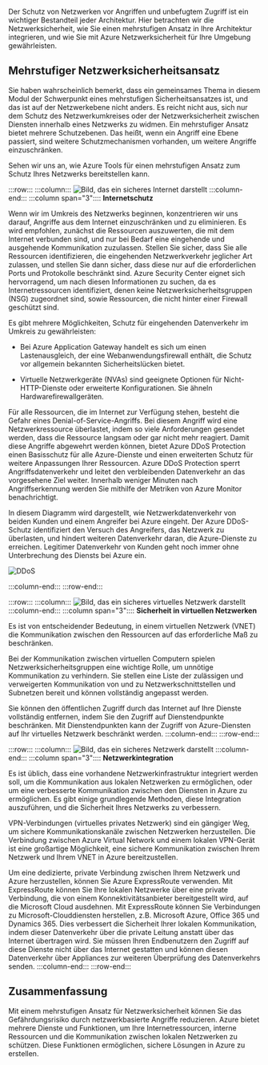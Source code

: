 Der Schutz von Netzwerken vor Angriffen und unbefugtem Zugriff ist ein wichtiger Bestandteil jeder Architektur. Hier betrachten wir die Netzwerksicherheit, wie Sie einen mehrstufigen Ansatz in Ihre Architektur integrieren, und wie Sie mit Azure Netzwerksicherheit für Ihre Umgebung gewährleisten.

## <a name="a-layered-approach-to-network-security"></a>Mehrstufiger Netzwerksicherheitsansatz

Sie haben wahrscheinlich bemerkt, dass ein gemeinsames Thema in diesem Modul der Schwerpunkt eines mehrstufigen Sicherheitsansatzes ist, und das ist auf der Netzwerkebene nicht anders. Es reicht nicht aus, sich nur dem Schutz des Netzwerkumkreises oder der Netzwerksicherheit zwischen Diensten innerhalb eines Netzwerks zu widmen. Ein mehrstufiger Ansatz bietet mehrere Schutzebenen. Das heißt, wenn ein Angriff eine Ebene passiert, sind weitere Schutzmechanismen vorhanden, um weitere Angriffe einzuschränken.

Sehen wir uns an, wie Azure Tools für einen mehrstufigen Ansatz zum Schutz Ihres Netzwerks bereitstellen kann.

:::row:::
  :::column:::
    ![Bild, das ein sicheres Internet darstellt](../media/5-internet-protection.png)
  :::column-end:::
    :::column span="3"::::
**Internetschutz**

Wenn wir im Umkreis des Netzwerks beginnen, konzentrieren wir uns darauf, Angriffe aus dem Internet einzuschränken und zu eliminieren. Es wird empfohlen, zunächst die Ressourcen auszuwerten, die mit dem Internet verbunden sind, und nur bei Bedarf eine eingehende und ausgehende Kommunikation zuzulassen. Stellen Sie sicher, dass Sie alle Ressourcen identifizieren, die eingehenden Netzwerkverkehr jeglicher Art zulassen, und stellen Sie dann sicher, dass diese nur auf die erforderlichen Ports und Protokolle beschränkt sind. Azure Security Center eignet sich hervorragend, um nach diesen Informationen zu suchen, da es Internetressourcen identifiziert, denen keine Netzwerksicherheitsgruppen (NSG) zugeordnet sind, sowie Ressourcen, die nicht hinter einer Firewall geschützt sind.

Es gibt mehrere Möglichkeiten, Schutz für eingehenden Datenverkehr im Umkreis zu gewährleisten:

* Bei Azure Application Gateway handelt es sich um einen Lastenausgleich, der eine Webanwendungsfirewall enthält, die Schutz vor allgemein bekannten Sicherheitslücken bietet.

* Virtuelle Netzwerkgeräte (NVAs) sind geeignete Optionen für Nicht-HTTP-Dienste oder erweiterte Konfigurationen. Sie ähneln Hardwarefirewallgeräten.

Für alle Ressourcen, die im Internet zur Verfügung stehen, besteht die Gefahr eines Denial-of-Service-Angriffs. Bei diesem Angriff wird eine Netzwerkressource überlastet, indem so viele Anforderungen gesendet werden, dass die Ressource langsam oder gar nicht mehr reagiert. Damit diese Angriffe abgewehrt werden können, bietet Azure DDoS Protection einen Basisschutz für alle Azure-Dienste und einen erweiterten Schutz für weitere Anpassungen Ihrer Ressourcen. Azure DDoS Protection sperrt Angriffsdatenverkehr und leitet den verbleibenden Datenverkehr an das vorgesehene Ziel weiter. Innerhalb weniger Minuten nach Angriffserkennung werden Sie mithilfe der Metriken von Azure Monitor benachrichtigt.

In diesem Diagramm wird dargestellt, wie Netzwerkdatenverkehr von beiden Kunden und einem Angreifer bei Azure eingeht. Der Azure DDoS-Schutz identifiziert den Versuch des Angreifers, das Netzwerk zu überlasten, und hindert weiteren Datenverkehr daran, die Azure-Dienste zu erreichen. Legitimer Datenverkehr von Kunden geht noch immer ohne Unterbrechung des Diensts bei Azure ein.

![DDoS](../media/ddos.png)

 :::column-end:::
:::row-end:::

:::row:::
  :::column:::
    ![Bild, das ein sicheres virtuelles Netzwerk darstellt](../media/5-vnet-security.png)
  :::column-end:::
    :::column span="3"::::
**Sicherheit in virtuellen Netzwerken**

Es ist von entscheidender Bedeutung, in einem virtuellen Netzwerk (VNET) die Kommunikation zwischen den Ressourcen auf das erforderliche Maß zu beschränken.

Bei der Kommunikation zwischen virtuellen Computern spielen Netzwerksicherheitsgruppen eine wichtige Rolle, um unnötige Kommunikation zu verhindern. Sie stellen eine Liste der zulässigen und verweigerten Kommunikation von und zu Netzwerkschnittstellen und Subnetzen bereit und können vollständig angepasst werden.

Sie können den öffentlichen Zugriff durch das Internet auf Ihre Dienste vollständig entfernen, indem Sie den Zugriff auf Dienstendpunkte beschränken. Mit Dienstendpunkten kann der Zugriff von Azure-Diensten auf Ihr virtuelles Netzwerk beschränkt werden.
 :::column-end:::
:::row-end:::

:::row:::
  :::column:::
    ![Bild, das ein sicheres Netzwerk darstellt](../media/5-network-integration.png)
  :::column-end:::
    :::column span="3"::::
**Netzwerkintegration**

Es ist üblich, dass eine vorhandene Netzwerkinfrastruktur integriert werden soll, um die Kommunikation aus lokalen Netzwerken zu ermöglichen, oder um eine verbesserte Kommunikation zwischen den Diensten in Azure zu ermöglichen. Es gibt einige grundlegende Methoden, diese Integration auszuführen, und die Sicherheit Ihres Netzwerks zu verbessern.

VPN-Verbindungen (virtuelles privates Netzwerk) sind ein gängiger Weg, um sichere Kommunikationskanäle zwischen Netzwerken herzustellen. Die Verbindung zwischen Azure Virtual Network und einem lokalen VPN-Gerät ist eine großartige Möglichkeit, eine sichere Kommunikation zwischen Ihrem Netzwerk und Ihrem VNET in Azure bereitzustellen.

Um eine dedizierte, private Verbindung zwischen Ihrem Netzwerk und Azure herzustellen, können Sie Azure ExpressRoute verwenden. Mit ExpressRoute können Sie Ihre lokalen Netzwerke über eine private Verbindung, die von einem Konnektivitätsanbieter bereitgestellt wird, auf die Microsoft Cloud ausdehnen. Mit ExpressRoute können Sie Verbindungen zu Microsoft-Clouddiensten herstellen, z.B. Microsoft Azure, Office 365 und Dynamics 365. Dies verbessert die Sicherheit Ihrer lokalen Kommunikation, indem dieser Datenverkehr über die private Leitung anstatt über das Internet übertragen wird. Sie müssen Ihren Endbenutzern den Zugriff auf diese Dienste nicht über das Internet gestatten und können diesen Datenverkehr über Appliances zur weiteren Überprüfung des Datenverkehrs senden.
 :::column-end:::
:::row-end:::

## <a name="summary"></a>Zusammenfassung

Mit einem mehrstufigen Ansatz für Netzwerksicherheit können Sie das Gefährdungsrisiko durch netzwerkbasierte Angriffe reduzieren. Azure bietet mehrere Dienste und Funktionen, um Ihre Internetressourcen, interne Ressourcen und die Kommunikation zwischen lokalen Netzwerken zu schützen. Diese Funktionen ermöglichen, sichere Lösungen in Azure zu erstellen.
